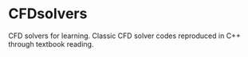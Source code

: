 # CFDsolvers
CFD solvers for learning.
Classic CFD solver codes reproduced in C++ through textbook reading.
